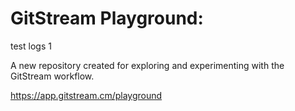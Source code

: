 # GitStream Playground:

test logs 1

A new repository created for exploring and experimenting with the GitStream workflow.

https://app.gitstream.cm/playground
